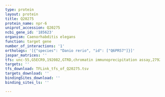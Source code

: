 ```yaml
---
type: protein
layout: protein
title: Q20275
protein_name: npr-6
uniprot_accession: Q20275
ncbi_gene_id: '185623'
organism: Caenorhabditis elegans
function: target gene
number_of_interactions: '1'
orthologs: '[{"species": "Danio rerio", "id": ["Q6PR57"]}]'
jaspar_matrices: ''
tfs: unc-55,G5ECR9,192082,GTRD,chromatin immunoprecipitation assay,27924024%5Buid%5D,No
targets: ''
tfs_download: TFLink_tfs_of_Q20275.tsv
targets_download: ''
bindingSites_download: ''
binding_sites_ls: ''

---
```

